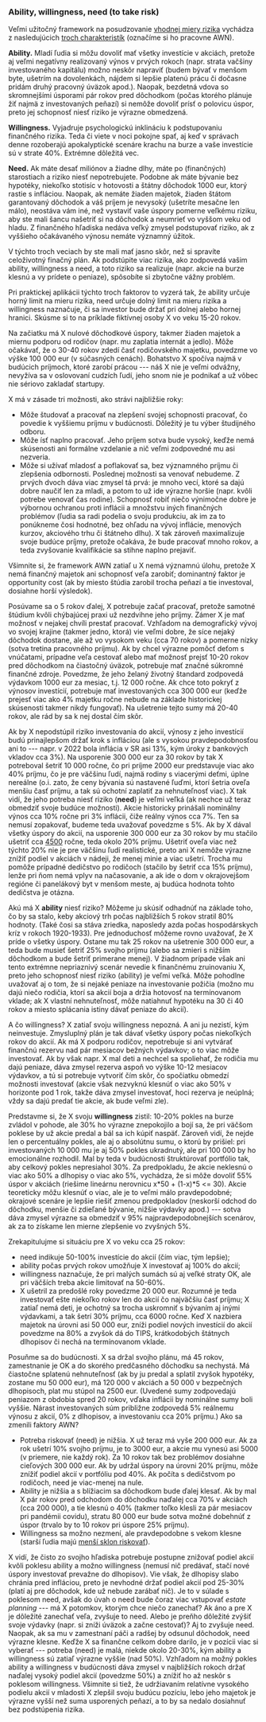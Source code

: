 ### Ability, willingness, need (to take risk)

Veľmi užitočný framework na posudzovanie [vhodnej miery rizika](https://www.etf.com/sections/index-investor-corner/swedroe-know-your-investor-personality) vychádza z nasledujúcich [troch charakteristík](https://www.moneysense.ca/columns/ready-willing-and-able-to-take-risk/) (označíme si ho pracovne AWN).

**Ability.**
Mladí ľudia si môžu dovoliť mať všetky investície v akciách, pretože aj veľmi negatívny realizovaný výnos v prvých rokoch (napr. strata vačšiny investovaného kapitálu) možno neskôr napraviť (budem bývať v menšom byte, ušetrím na dovolenkách, nájdem si lepšie platenú prácu či dočasne pridám druhý pracovný úväzok apod.). Naopak, bezdetná vdova so skromnejšími úsporami pár rokov pred dôchodkom (počas ktorého plánuje žiť najmä z investovaných peňazí) si nemôže dovoliť prísť o polovicu úspor, preto jej schopnosť niesť riziko je výrazne obmedzená. 

**Willingness.** 
Vyjadruje psychologickú inklináciu k podstupovaniu finančného rizika. Teda či viete v noci pokojne spať, aj keď v správach denne rozoberajú apokalyptické scenáre krachu na burze a vaše investície sú v strate 40%. Extrémne dôležitá vec.

**Need.**
Ak máte desať miliónov a žiadne dlhy, máte po (finančných) starostiach a riziko niesť nepotrebujete. Podobne ak máte bývanie bez hypotéky, niekoľko stotisíc v hotovosti a štátny dôchodok 1000 eur, ktorý rastie s infláciou. Naopak, ak nemáte žiaden majetok, žiaden štátom garantovaný dôchodok a váš príjem je nevysoký (ušetríte mesačne len málo), neostáva vám iné, než vystaviť vaše úspory pomerne veľkému riziku, aby ste mali šancu našetriť si na dôchodok a neumrieť vo vyššom veku od hladu.
Z finančného hľadiska nedáva veľký zmysel podstupovať riziko, ak z vyššieho očakávaného výnosu nemáte významný úžitok.

V týchto troch veciach by ste mali mať jasno skôr, než si spravíte celoživotný finačný plán. Ak podstúpite viac rizika, ako zodpovedá vašim ability, willingness a need, a toto riziko sa realizuje (napr. akcie na burze klesnú a vy prídete o peniaze), spôsobíte si zbytočne vážny problém.

Pri praktickej aplikácii týchto troch faktorov to vyzerá tak, že ability určuje horný limit na mieru rizika, need určuje dolný limit na mieru rizika a willingness naznačuje, či sa investor bude držať pri dolnej alebo hornej hranici. Skúsme si to na príklade fiktívnej osoby X vo veku 15-20 rokov.

Na začiatku má X nulové dôchodkové úspory, takmer žiaden majetok a miernu podporu od rodičov (napr. mu zaplatia internát a jedlo). Môže očakávať, že o 30-40 rokov zdedí časť rodičovského majetku, povedzme vo výške 100 000 eur (v súčasných cenách). Bohatstvo X spočíva najmä v budúcich príjmoch, ktoré zarobí prácou --- náš X nie je veľmi odvážny, nevyžíva sa v oslovovaní cudzích ľudí, jeho snom nie je podnikať a už vôbec nie sériovo zakladať startupy.

X má v zásade tri možnosti, ako strávi najbližšie roky:
* Môže študovať a pracovať na zlepšení svojej schopnosti pracovať, čo povedie k vyššiemu príjmu v budúcnosti. Dôležitý je tu výber študijného odboru.
* Môže ísť naplno pracovať. Jeho príjem sotva bude vysoký, keďže nemá skúsenosti ani formálne vzdelanie a nič veľmi zodpovedné mu asi nezveria.
* Môže si užívať mladosť a poflakovať sa, bez významného príjmu či zlepšenia odbornosti.
Poslednej možnosti sa venovať nebudeme. Z prvých dvoch dáva viac zmysel tá prvá: je mnoho vecí, ktoré sa dajú dobre naučiť len za mladi, a potom to už ide výrazne horšie (napr. kvôli potrebe venovať čas rodine). Schopnosť robiť niečo výnimočne dobre je výbornou ochranou proti inflácii a množstvu iných finančných problémov (ľudia sa radi podelia o svoju produkciu, ak im za to ponúkneme čosi hodnotné, bez ohľadu na vývoj inflácie, menových kurzov, akciového trhu či štátneho dlhu). X tak zároveň maximalizuje svoje budúce príjmy, pretože očakáva, že bude pracovať mnoho rokov, a teda zvyšovanie kvalifikácie sa stihne naplno prejaviť.

Všimnite si, že framework AWN zatiaľ u X nemá významnú úlohu, pretože X nemá finančný majetok ani schopnosť veľa zarobiť; dominantný faktor je opportunity cost (ak by miesto štúdia zarobil trocha peňazí a tie investoval, dosiahne horší výsledok).

Posúvame sa o 5 rokov ďalej, X potrebuje začať pracovať, pretože samotné štúdium kvôli chýbajúcej praxi už nezdvihne jeho príjmy. Zámer X je mať možnosť v nejakej chvíli prestať pracovať. Vzhľadom na demografický vývoj vo svojej krajine (takmer jedno, ktorá) vie veľmi dobre, že síce nejaký dôchodok dostane, ale až vo vysokom veku (cca 70 rokov) a pomerne nízky (sotva tretina pracovného príjmu). Ak by chcel výrazne pomôcť deťom s vnúčatami, prípadne veľa cestovať alebo mať možnosť prejsť 10-20 rokov pred dôchodkom na čiastočný úväzok, potrebuje mať značné súkromné finančné zdroje. Povedzme, že jeho želaný životný štandard zodpovedá výdavkom 1000 eur za mesiac, t.j. 12 000 ročne. Ak chce toto pokryť z výnosov investícií, potrebuje mať investovaných cca 300 000 eur (keďže prejesť viac ako 4% majetku ročne nebude na základe historickej skúsenosti takmer nikdy fungovať). Na ušetrenie tejto sumy má 20-40 rokov, ale rád by sa k nej dostal čím skôr.

Ak by X nepodstúpil riziko investovania do akcií, výnosy z jeho investícií budú prinajlepšom držať krok s infláciou (ale s vysokou pravdepodobnosťou ani to --- napr. v 2022 bola inflácia v SR asi 13%, kým úroky z bankových vkladov cca 3%). Na usporenie 300 000 eur za 30 rokov by tak X potreboval šetriť 10 000 ročne, čo pri príjme 2000 eur predstavuje viac ako 40% príjmu, čo je pre väčšinu ľudí, najmä rodiny s viacerými deťmi, úplne nereálne (o.i. zato, že ceny bývania sú nastavené ľuďmi, ktorí šetria oveľa menšiu časť príjmu, a tak sú ochotní zaplatiť za nehnuteľnosť viac). X tak vidí, že jeho potreba niesť riziko (**need**) je veľmi veľká (ak nechce už teraz obmedziť svoje budúce možnosti). Akcie historicky prinášali nominálny výnos cca 10% ročne pri 3% inflácii, čiže reálny výnos cca 7%. Ten sa nemusí zopakovať, budeme teda uvažovať povedzme s 5%. Ak by X dával všetky úspory do akcií, na usporenie 300 000 eur za 30 rokov by mu stačilo ušetriť cca [4500](http://www.moneychimp.com/calculator/compound_interest_calculator.htm) ročne, teda okolo 20% príjmu. Ušetriť oveľa viac než týchto 20% nie je pre väčšinu ľudí realistické, preto ani X nemôže výrazne znížiť podiel v akciách v nádeji, že menej minie a viac ušetrí. Trocha mu pomôže prípadné dedičstvo po rodičoch (stačilo by šetriť cca 15% príjmu), lenže pri ňom nemá vplyv na načasovanie, a ak ide o dom v okrajovejšom regióne či panelákový byt v menšom meste, aj budúca hodnota tohto dedičstva je otázna.

Akú má X **ability** niesť riziko? Môžeme ju skúsiť odhadnúť na základe toho, čo by sa stalo, keby akciový trh počas najbližších 5 rokov stratil 80% hodnoty. (Také čosi sa stáva zriedka, naposledy azda počas hospodárskych kríz v rokoch 1920-1933). Pre jednoduchosť môžeme rovno uvažovať, že X príde o všetky úspory. Ostane mu tak 25 rokov na ušetrenie 300 000 eur, a teda bude musieť šetriť 25% svojho príjmu (alebo sa zmieri s nižším dôchodkom a bude šetriť primerane menej). V žiadnom prípade však ani tento extrémne nepriaznivý scenár nevedie k finančnému zruinovaniu X, preto jeho schopnosť niesť riziko (ability) je veľmi veľká. Môže pohodlne uvažovať aj o tom, že si nejaké peniaze na investovanie požičia (možno mu dajú niečo rodičia, ktorí sa akcií boja a držia hotovosť na termínovanom vklade; ak X vlastní nehnuteľnosť, môže natiahnuť hypotéku na 30 či 40 rokov a miesto splácania istiny dávať peniaze do akcií).

A čo willingness? X zatiaľ svoju willingness nepozná. A ani ju nezistí, kým neinvestuje. Zmysluplný plán je tak dávať všetky úspory počas niekoľkých rokov do akcií. Ak má X podporu rodičov, nepotrebuje si ani vytvárať finančnú rezervu nad pár mesiacov bežných výdavkov; o to viac môže investovať. Ak by však napr. X mal deti a nechcel sa spoliehať, že rodičia mu dajú peniaze, dáva zmysel rezerva aspoň vo výške 10-12 mesiacov výdavkov, a tú si potrebuje vytvoriť čím skôr, čo spočiatku obmedzí možnosti investovať (akcie však nezvyknú klesnúť o viac ako 50% v horizonte pod 1 rok, takže dáva zmysel investovať, hoci rezerva je neúplná; vždy sa dajú predať tie akcie, ak bude veľmi zle).

Predstavme si, že X svoju **willingness** zistil: 10-20% pokles na burze zvládol v pohode, ale 30% ho výrazne znepokojilo a bojí sa, že pri väčšom poklese by už akcie predal a bál sa ich kúpiť naspäť. Zároveň vidí, že nejde len o percentuálny pokles, ale aj o absolútnu sumu, o ktorú by prišiel: pri investovaných 10 000 mu je aj 50% pokles ukradnutý, ale pri 100 000 by ho emocionálne rozhodil. Mal by teda v budúcnosti štruktúrovať portfólio tak, aby celkový pokles nepresiahol 30%. Za predpokladu, že akcie neklesnú o viac ako 50% a dlhopisy o viac ako 5%, vychádza, že si môže dovoliť 55% úspor v akciách (riešime lineárnu nerovnicu x*50 + (1-x)*5 <= 30). Akcie teoreticky môžu klesnúť o viac, ale je to veľmi málo pravdepodobné; okrajové scenáre je lepšie riešiť zmenou predpokladov (neskorší odchod do dôchodku, menšie či zdieľané bývanie, nižšie výdavky apod.) --- sotva dáva zmysel výrazne sa obmedziť v 95% najpravdepodobnejších scenárov, ak za to získame len mierne zlepšenie vo zvyšných 5%.

Zrekapitulujme si situáciu pre X vo veku cca 25 rokov:
* need indikuje 50-100% investície do akcií (čím viac, tým lepšie);
* ability počas prvých rokov umožňuje X investovať aj 100% do akcií;
* willingness naznačuje, že pri malých sumách sú aj veľké straty OK, ale pri väčších treba akcie limitovať na 50-60%.
* X ušetril za predošlé roky povedzme 20 000 eur.
Rozumné je teda investovať ešte niekoľko rokov len do akcií čo najväčšiu časť príjmu; X zatiaľ nemá deti, je ochotný sa trocha uskromniť s bývaním aj inými výdavkami, a tak šetrí 30% príjmu, cca 6000 ročne. Keď X nazbiera majetok na úrovni asi 50 000 eur, zníži podiel nových investícií do akcií povedzme na 80% a zvyšok dá do TIPS, krátkodobých štátnych dlhopisov či nechá na termínovanom vklade.

Posuňme sa do budúcnosti. X sa držal svojho plánu, má 45 rokov, zamestnanie je OK a do skorého predčasného dôchodku sa nechystá. Má čiastočne splatenú nehnuteľnosť (ak by ju predal a splatil zvyšok hypotéky, zostane mu 50 000 eur), má 120 000 v akciách a 50 000 v bezpečných dlhopisoch, plat mu stúpol na 2500 eur. (Uvedené sumy zodpovedajú peniazom z obdobia spred 20 rokov, vďaka inflácii by nominálne sumy boli vyššie. Nárast investovaných súm približne zodpovedá 5% reálnemu výnosu z akcií, 0% z dlhopisov, a investovaniu cca 20% príjmu.) Ako sa zmenili faktory AWN?
* Potreba riskovať (need) je nižšia. X už teraz má vyše 200 000 eur. Ak za rok ušetrí 10% svojho príjmu, je to 3000 eur, a akcie mu vynesú asi 5000 (v priemere, nie každý rok). Za 10 rokov tak bez problémov dosiahne cieľových 300 000 eur. Ak by udržal úspory na úrovni 20% príjmu, môže znížiť podiel akcií v portfóliu pod 40%. Ak počíta s dedičstvom po rodičoch, need je viac-menej na nule.
* Ability je nižšia a s blížiacim sa dôchodkom bude ďalej klesať. Ak by mal X pár rokov pred odchodom do dôchodku naďalej cca 70% v akciách (cca 200 000), a tie klesnú o 40% (takmer toľko klesli za pár mesiacov pri pandémii covidu), stratu 80 000 eur bude sotva možné dobehnúť z úspor (trvalo by to 10 rokov pri úspore 25% príjmu).
* Willingness sa možno nezmení, ale pravdepodobne s vekom klesne (starší ľudia majú [menší sklon riskovať](https://www.sciencedirect.com/science/article/pii/S2352250X23001914#:~:text=Older%20adults%20self%2Dreport%20less,risks%20than%20younger%20adults%20are.)).

X vidí, že čisto zo svojho hľadiska potrebuje postupne znižovať podiel akcií kvôli poklesu ability a možno willingness (nemusí nič predávať, stačí nové úspory investovať prevažne do dlhopisov). Vie však, že dlhopisy slabo chránia pred infláciou, preto je nevhodné držať podiel akcií pod 25-30% (platí aj pre dôchodok, kde už nebude zarábať nič). Je to v súlade s poklesom need, avšak do úvah o need bude čoraz viac vstupovať *estate planning* --- má X potomkov, ktorým chce niečo zanechať? Ak áno a pre X je dôležité zanechať veľa, zvyšuje to need. Alebo je preňho dôležité zvýšiť svoje výdavky (napr. si zníži úväzok a začne cestovať)? Aj to zvyšuje need. Naopak, ak sa mu v zamestnaní páči a radšej by odsunul dôchodok, need výrazne klesne. Keďže X sa finančne celkom dobre darilo, je v pozícii viac si vyberať --- potreba (need) je malá, niekde okolo 20-30%, kým ability a willingness sú zatiaľ výrazne vyššie (nad 50%). Vzhľadom na možný pokles ability a willingness v budúcnosti dáva zmysel v najbližších rokoch držať naďalej vysoký podiel akcií (povedzme 50%) a znížiť ho až neskôr s poklesom willingness. Všimnite si tiež, že udržiavaním relatívne vysokého podielu akcií v mladosti X zlepšil svoju budúcu pozíciu, lebo jeho majetok je výrazne vyšší než suma usporených peňazí, a to by sa nedalo dosiahnuť bez podstúpenia rizika.
